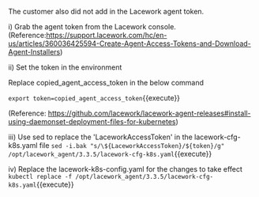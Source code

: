 The customer also did not add in the Lacework agent token.

i) Grab the agent token from the Lacework console. (Reference:https://support.lacework.com/hc/en-us/articles/360036425594-Create-Agent-Access-Tokens-and-Download-Agent-Installers)

ii) Set the token in the environment

Replace copied_agent_access_token in the below command

`export token=copied_agent_access_token`{{execute}}

(Reference: https://github.com/lacework/lacework-agent-releases#install-using-daemonset-deployment-files-for-kubernetes)

iii) Use sed to replace the 'LaceworkAccessToken' in the lacework-cfg-k8s.yaml file
`sed -i.bak "s/\${LaceworkAccessToken}/${token}/g" /opt/lacework_agent/3.3.5/lacework-cfg-k8s.yaml`{{execute}}

iv) Replace the lacework-k8s-config.yaml for the changes to take effect
`kubectl replace -f /opt/lacework_agent/3.3.5/lacework-cfg-k8s.yaml`{{execute}}
